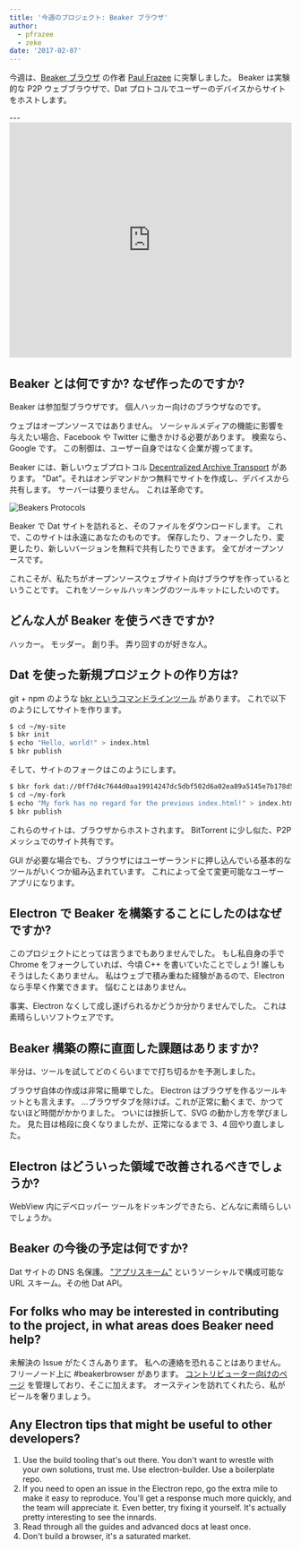 ```yaml
---
title: '今週のプロジェクト: Beaker ブラウザ'
author:
  - pfrazee
  - zeke
date: '2017-02-07'
---
```


今週は、[Beaker ブラウザ](https://beakerbrowser.com/) の作者 <a href = "http://pfrazee.github.io/">Paul Frazee</a> に突撃しました。 Beaker は実験的な P2P ウェブブラウザで、Dat プロトコルでユーザーのデバイスからサイトをホストします。

---<iframe width="100%" height="420" src="https://www.youtube.com/embed/Bem9nRpyPEs" frameborder="0" allowfullscreen mark="crwd-mark"></iframe>

## Beaker とは何ですか? なぜ作ったのですか?

Beaker は参加型ブラウザです。 個人ハッカー向けのブラウザなのです。

ウェブはオープンソースではありません。 ソーシャルメディアの機能に影響を与えたい場合、Facebook や Twitter に働きかける必要があります。 検索なら、Google です。 この制御は、ユーザー自身ではなく企業が握ってます。

Beaker には、新しいウェブプロトコル [Decentralized Archive Transport](https://datprotocol.com) があります。 "Dat"。それはオンデマンドかつ無料でサイトを作成し、デバイスから共有します。 サーバーは要りません。 これは革命です。

![Beakers Protocols](https://cloud.githubusercontent.com/assets/2289/22560648/3defed5c-e92a-11e6-93f8-956cafafe3be.jpg)

Beaker で Dat サイトを訪れると、そのファイルをダウンロードします。 これで、このサイトは永遠にあなたのものです。 保存したり、フォークしたり、変更したり、新しいバージョンを無料で共有したりできます。 全てがオープンソースです。

これこそが、私たちがオープンソースウェブサイト向けブラウザを作っているということです。 これをソーシャルハッキングのツールキットにしたいのです。

## どんな人が Beaker を使うべきですか?

ハッカー。 モッダー。 創り手。 弄り回すのが好きな人。

## Dat を使った新規プロジェクトの作り方は?

git + npm のような [bkr というコマンドラインツール](https://github.com/beakerbrowser/bkr) があります。 これで以下のようにしてサイトを作ります。

```bash
$ cd ~/my-site
$ bkr init
$ echo "Hello, world!" > index.html
$ bkr publish
```

そして、サイトのフォークはこのようにします。

```bash
$ bkr fork dat://0ff7d4c7644d0aa19914247dc5dbf502d6a02ea89a5145e7b178d57db00504cd/ ~/my-fork
$ cd ~/my-fork
$ echo "My fork has no regard for the previous index.html!" > index.html
$ bkr publish
```

これらのサイトは、ブラウザからホストされます。 BitTorrent に少し似た、P2P メッシュでのサイト共有です。

GUI が必要な場合でも、ブラウザにはユーザーランドに押し込んでいる基本的なツールがいくつか組み込まれています。 これによって全て変更可能なユーザーアプリになります。

## Electron で Beaker を構築することにしたのはなぜですか?

このプロジェクトにとっては言うまでもありませんでした。 もし私自身の手で Chrome をフォークしていれば、今頃 C++ を書いていたことでしょう! 誰しもそうはしたくありません。 私はウェブで積み重ねた経験があるので、Electron なら手早く作業できます。 悩むことはありません。

事実、Electron なくして成し遂げられるかどうか分かりませんでした。 これは素晴らしいソフトウェアです。

## Beaker 構築の際に直面した課題はありますか?

半分は、ツールを試してどのくらいまでで打ち切るかを予測しました。

ブラウザ自体の作成は非常に簡単でした。 Electron はブラウザを作るツールキットとも言えます。 ...ブラウザタブを除けば。これが正常に動くまで、かつてないほど時間がかかりました。 ついには挫折して、SVG の動かし方を学びました。 見た目は格段に良くなりましたが、正常になるまで 3、4 回やり直しました。

## Electron はどういった領域で改善されるべきでしょうか?

WebView 内にデベロッパー ツールをドッキングできたら、どんなに素晴らしいでしょうか。

## Beaker の今後の予定は何ですか?

Dat サイトの DNS 名保護。 ["アプリスキーム"](https://github.com/beakerbrowser/beaker/wiki/App-Scheme) というソーシャルで構成可能な URL スキーム。その他 Dat API。

## For folks who may be interested in contributing to the project, in what areas does Beaker need help?

未解決の Issue がたくさんあります。 私への連絡を恐れることはありません。 フリーノード上に #beakerbrowser があります。 [コントリビューター向けのページ](https://beakerbrowser.com/docs/team.html) を管理しており、そこに加えます。 オースティンを訪れてくれたら、私がビールを奢りましょう。

## Any Electron tips that might be useful to other developers?

1. Use the build tooling that's out there. You don't want to wrestle with your own solutions, trust me. Use electron-builder. Use a boilerplate repo.
2. If you need to open an issue in the Electron repo, go the extra mile to make it easy to reproduce. You'll get a response much more quickly, and the team will appreciate it. Even better, try fixing it yourself. It's actually pretty interesting to see the innards.
3. Read through all the guides and advanced docs at least once.
4. Don't build a browser, it's a saturated market.

